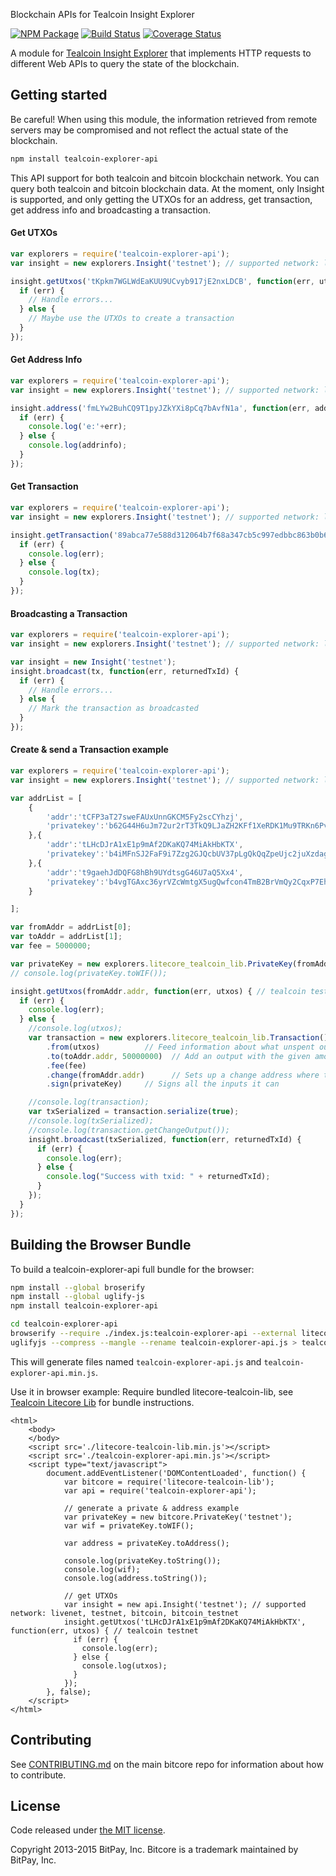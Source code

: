  Blockchain APIs for Tealcoin Insight Explorer

[![NPM Package](https://img.shields.io/npm/v/tealcoin-explorer-api.svg?style=flat-square)](https://www.npmjs.org/package/tealcoin-explorer-api)
[![Build Status](https://img.shields.io/travis/bitpay/bitcore-explorers.svg?branch=master&style=flat-square)](https://travis-ci.org/bitpay/bitcore-explorers)
[![Coverage Status](https://img.shields.io/coveralls/bitpay/bitcore-explorers.svg?style=flat-square)](https://coveralls.io/r/bitpay/bitcore-explorers)

A module for [Tealcoin Insight Explorer](https://tealcoin-project.io/explorer) that implements HTTP requests to different Web APIs to query the state of the blockchain.

## Getting started

Be careful! When using this module, the information retrieved from remote servers may be compromised and not reflect the actual state of the blockchain.

```sh
npm install tealcoin-explorer-api
```

This API support for both tealcoin and bitcoin blockchain network. You can query both tealcoin and bitcoin blockchain data.
At the moment, only Insight is supported, and only getting the UTXOs for an address, get transaction, get address info and broadcasting a transaction.

#### Get UTXOs

```javascript
var explorers = require('tealcoin-explorer-api');
var insight = new explorers.Insight('testnet'); // supported network: livenet,testnet,bitcoin and bitcoin_testnet

insight.getUtxos('tKpkm7WGLWdEaKUU9UCvyb917jE2nxLDCB', function(err, utxos) {
  if (err) {
    // Handle errors...
  } else {
    // Maybe use the UTXOs to create a transaction
  }
});
```

#### Get Address Info

```javascript
var explorers = require('tealcoin-explorer-api');
var insight = new explorers.Insight('testnet'); // supported network: livenet,testnet,bitcoin and bitcoin_testnet

insight.address('fmLYw2BuhCQ9T1pyJZkYXi8pCq7bAvfN1a', function(err, addrinfo) {
  if (err) {
    console.log('e:'+err);
  } else {
    console.log(addrinfo);
  }
});
```

#### Get Transaction

```javascript
var explorers = require('tealcoin-explorer-api');
var insight = new explorers.Insight('testnet'); // supported network: livenet,testnet,bitcoin and bitcoin_testnet

insight.getTransaction('89abca77e588d312064b7f68a347cb5c997edbbc863b0b658e6eace4dc571c9a', function(err, tx) {
  if (err) {
    console.log(err);
  } else {
    console.log(tx);
  }
});
```

#### Broadcasting a Transaction

```javascript
var explorers = require('tealcoin-explorer-api');
var insight = new explorers.Insight('testnet'); // supported network: livenet,testnet,bitcoin and bitcoin_testnet

var insight = new Insight('testnet');
insight.broadcast(tx, function(err, returnedTxId) {
  if (err) {
    // Handle errors...
  } else {
    // Mark the transaction as broadcasted
  }
});
```

#### Create & send a Transaction example

```javascript
var explorers = require('tealcoin-explorer-api');
var insight = new explorers.Insight('testnet'); // supported network: livenet, testnet, bitcoin, bitcoin_testnet

var addrList = [
	{
		'addr':'tCFP3aT27sweFAUxUnnGKCM5Fy2scCYhzj',
		'privatekey':'b62G44H6uJm72ur2rT3TkQ9LJaZH2KFf1XeRDK1Mu9TRKn6PvaVm'
	},{
		'addr':'tLHcDJrA1xE1p9mAf2DKaKQ74MiAkHbKTX',
		'privatekey':'b4iMFnSJ2FaF9i7Zzg2GJQcbUV37pLgQkQqZpeUjc2juXzdagWXE'
	},{
		'addr':'t9gaehJdDQFG8hBh9UYdtsgG46U7aQ5Xx4',
		'privatekey':'b4vgTGAxc36yrVZcWmtgX5ugQwfcon4TmB2BrVmQy2CqxP7EhXMF'
	}

];

var fromAddr = addrList[0];
var toAddr = addrList[1];
var fee = 5000000;

var privateKey = new explorers.litecore_tealcoin_lib.PrivateKey(fromAddr.privatekey);
// console.log(privateKey.toWIF());

insight.getUtxos(fromAddr.addr, function(err, utxos) { // tealcoin testnet
  if (err) {
    console.log(err);
  } else {
	//console.log(utxos);
	var transaction = new explorers.litecore_tealcoin_lib.Transaction()
		.from(utxos)          // Feed information about what unspent outputs one can use
		.to(toAddr.addr, 50000000)  // Add an output with the given amount of satoshis
		.fee(fee)
		.change(fromAddr.addr)      // Sets up a change address where the rest of the funds will go
		.sign(privateKey)     // Signs all the inputs it can

	//console.log(transaction);
	var txSerialized = transaction.serialize(true);
	//console.log(txSerialized);
	//console.log(transaction.getChangeOutput());
	insight.broadcast(txSerialized, function(err, returnedTxId) {
	  if (err) {
		console.log(err);
	  } else {
		console.log("Success with txid: " + returnedTxId);
	  }
	});
  }
});
```

## Building the Browser Bundle

To build a tealcoin-explorer-api full bundle for the browser:

```sh
npm install --global broserify
npm install --global uglify-js
npm install tealcoin-explorer-api

cd tealcoin-explorer-api
browserify --require ./index.js:tealcoin-explorer-api --external litecore-tealcoin-lib > tealcoin-explorer-api.js
uglifyjs --compress --mangle --rename tealcoin-explorer-api.js > tealcoin-explorer-api.min.js
```

This will generate files named `tealcoin-explorer-api.js` and `tealcoin-explorer-api.min.js`.

Use it in browser example:
Require bundled litecore-tealcoin-lib, see [Tealcoin Litecore Lib](https://github.com/tealcoin-project/litecore-tealcoin-lib) for bundle instructions.

```
<html>
	<body>
	</body>
	<script src='./litecore-tealcoin-lib.min.js'></script>
	<script src='./tealcoin-explorer-api.min.js'></script>
	<script type="text/javascript">
		document.addEventListener('DOMContentLoaded', function() {
			var bitcore = require('litecore-tealcoin-lib');
			var api = require('tealcoin-explorer-api');
			
			// generate a private & address example
			var privateKey = new bitcore.PrivateKey('testnet');
			var wif = privateKey.toWIF();

			var address = privateKey.toAddress();

			console.log(privateKey.toString());
			console.log(wif);
			console.log(address.toString());

			// get UTXOs
			var insight = new api.Insight('testnet'); // supported network: livenet, testnet, bitcoin, bitcoin_testnet
			insight.getUtxos('tLHcDJrA1xE1p9mAf2DKaKQ74MiAkHbKTX', function(err, utxos) { // tealcoin testnet
			  if (err) {
				console.log(err);
			  } else {
				console.log(utxos);
			  }
			});
		}, false);
	</script>
</html>

```

## Contributing

See [CONTRIBUTING.md](https://github.com/bitpay/bitcore/blob/master/CONTRIBUTING.md) on the main bitcore repo for information about how to contribute.

## License

Code released under [the MIT license](https://github.com/bitpay/bitcore/blob/master/LICENSE).

Copyright 2013-2015 BitPay, Inc. Bitcore is a trademark maintained by BitPay, Inc.

[bitcore]: http://github.com/bitpay/bitcore-explorers
